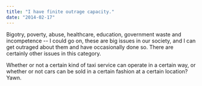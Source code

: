 ```yaml
---
title: "I have finite outrage capacity."
date: "2014-02-17"
---
```


Bigotry, poverty, abuse, healthcare, education, government waste and incompetence -- I could go on, these are big issues in our society, and I can get outraged about them and have occasionally done so. There are certainly other issues in this category.

Whether or not a certain kind of taxi service can operate in a certain way, or whether or not cars can be sold in a certain fashion at a certain location? Yawn.

